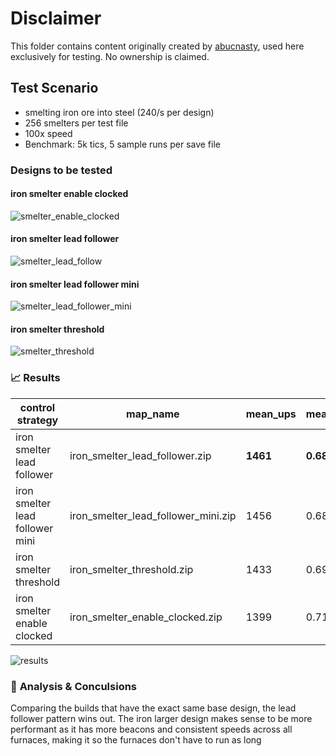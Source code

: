 # Disclaimer

This folder contains content originally created by [abucnasty](https://github.com/abucnasty), used here exclusively for testing. No ownership is claimed.

## Test Scenario

- smelting iron ore into steel (240/s per design)
- 256 smelters per test file
- 100x speed
- Benchmark: 5k tics, 5 sample runs per save file

### Designs to be tested

#### iron smelter enable clocked
![smelter_enable_clocked](./images/smelter_enable_clocked.png)

#### iron smelter lead follower
![smelter_lead_follow](./images/smelter_lead_follow.png)
#### iron smelter lead follower mini
![smelter_lead_follower_mini](./images/smelter_lead_follower_mini.png)
#### iron smelter threshold
![smelter_threshold](./images/smelter_threshold.png)

### 📈 **Results**

| control strategy                | map_name                            | mean_ups | mean_avg_ms | mean_min_ms | mean_max_ms |
| ------------------------------- | ----------------------------------- | -------- | ----------- | ----------- | ----------- |
| iron smelter lead follower      | iron_smelter_lead_follower.zip      | **1461** | **0.6854**  | 0.4770      | **2.2260**  |
| iron smelter lead follower mini | iron_smelter_lead_follower_mini.zip | 1456     | 0.6874      | **0.4006**  | 2.6394      |
| iron smelter threshold          | iron_smelter_threshold.zip          | 1433     | 0.6984      | 0.4302      | 2.2758      |
| iron smelter enable clocked     | iron_smelter_enable_clocked.zip     | 1399     | 0.7150      | 0.4316      | 2.2892      |

![results](./images/results.png)

### 🧠 **Analysis & Conculsions**

Comparing the builds that have the exact same base design, the lead follower pattern wins out. The iron larger design makes sense to be more performant as it has more beacons and consistent speeds across all furnaces, making it so the furnaces don't have to run as long